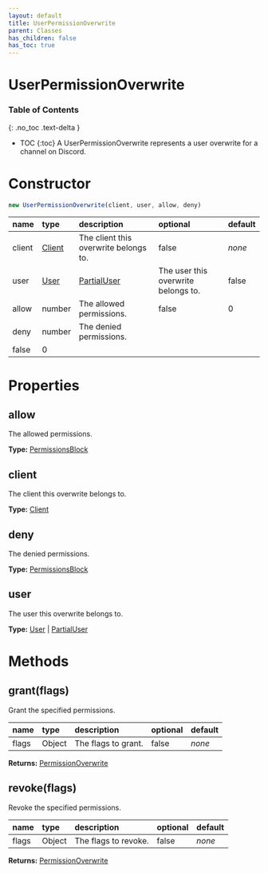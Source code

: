```yaml
---
layout: default
title: UserPermissionOverwrite
parent: Classes
has_children: false
has_toc: true
---
```


# UserPermissionOverwrite
### Table of Contents
{: .no_toc .text-delta }

- TOC
{:toc}
A UserPermissionOverwrite represents a user
overwrite for a channel on Discord.
# Constructor
```js
new UserPermissionOverwrite(client, user, allow, deny)
```

| name | type | description | optional | default |
|:-----|:-----|:------------|:---------|:--------|
| client | [Client](/classes/Client) | The client this overwrite belongs to. | false | *none* |
| user | [User](/classes/User) | [PartialUser](/classes/PartialUser) | The user this overwrite belongs to. | false | *none* |
| allow | number | The allowed permissions. | false | 0 |
| deny | number | The denied permissions.
 | false | 0 |

# Properties
## allow
The allowed permissions.

**Type:** [PermissionsBlock](/classes/PermissionsBlock)

## client
The client this overwrite belongs to.

**Type:** [Client](/classes/Client)

## deny
The denied permissions.

**Type:** [PermissionsBlock](/classes/PermissionsBlock)

## user
The user this overwrite belongs to.

**Type:** [User](/classes/User) | [PartialUser](/classes/PartialUser)

# Methods
## grant(flags)
Grant the specified permissions.

| name | type | description | optional | default |
|:-----|:-----|:------------|:---------|:--------|
| flags | Object | The flags to grant. | false | *none* |

**Returns:** [PermissionOverwrite](/classes/PermissionOverwrite)

## revoke(flags)
Revoke the specified permissions.

| name | type | description | optional | default |
|:-----|:-----|:------------|:---------|:--------|
| flags | Object | The flags to revoke. | false | *none* |

**Returns:** [PermissionOverwrite](/classes/PermissionOverwrite)

